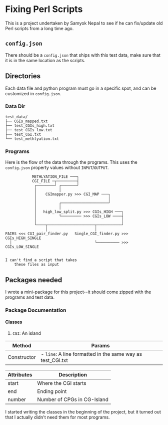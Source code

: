 # Fixing Perl Scripts
This is a project undertaken by Samyok Nepal to see if he can fix/update old Perl scripts from a long time ago.
## `config.json`
There should be a `config.json` that ships with this test data, make sure that it is in the same location as the scripts. 
## Directories
Each data file and python program must go in a specific spot, and can be customized in `config.json`.
### Data Dir
    test_data/
    ├── CGIs_mapped.txt
    ├── test_CGIs_high.txt
    ├── test_CGIs_low.txt
    ├── test_CGI.txt
    └── test_methlyation.txt
    
### Programs
Here is the flow of the data through the programs. This uses the `config.json` property values without `INPUT`/`OUTPUT`.
 
                METHLYATION_FILE ───┐
                CGI_FILE ─┬─────────┤
                 ┌────────┘ ┌───────┘
                 │          │
                 │    CGImapper.py >>> CGI_MAP ───┐
                 │                                │
                 │          ┌─────────────────────┘
                 │          │
                 │   high_low_split.py >>> CGIs_HIGH ───┐
                 │          └───────── >>> CGIs_LOW ────┤
                 │                                      │
                 └────┬─────────────────────┬───────────┘
                      │                     │
    PAIRS <<< CGI_pair_finder.py   Single_CGI_finder.py >>> CGIs_HIGH_SINGLE     
      │                                     └────────── >>> CGIs_LOW_SINGLE      
                  
                                                      
    I can't find a script that takes
        these files as input
## Packages needed
I wrote a mini-package for this project--it should come zipped with the programs and test data. 
### Package Documentation
#### Classes
1. `CGI`: An island

|Method|Params|
|-----|----|
|Constructor| - `line`: A line formatted in the same way as test_CGI.txt |

|Attributes|Description|
|---|---|
|start| Where the CGI starts|
|end  | Ending point | 
|number| Number of CPGs in CG-Island|


I started writing the classes in the beginning of the project, but it turned out that I actually didn't need them for most programs.	
